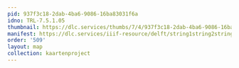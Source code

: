 ```yaml
---
pid: 937f3c18-2dab-4ba6-9086-16ba83031f6a
idno: TRL-7.5.1.05
thumbnail: https://dlc.services/thumbs/7/4/937f3c18-2dab-4ba6-9086-16ba83031f6a/full/400,339/0/default.jpg
manifest: https://dlc.services/iiif-resource/delft/string1string2string3/kaartenproject-2007/TRL-7.5.1.05
order: '509'
layout: map
collection: kaartenproject
---
```

